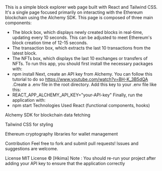 This is a simple block explorer web page built with React and Tailwind CSS. It's a single page focused primarily on interacting with the Ethereum blockchain using the Alchemy SDK. This page is composed of three main components:
  + The block box, which displays newly created blocks in real-time, updating every 10 seconds. This can be adjusted to meet Ethereum's block creation time of 12-15 seconds.
  + The transaction box, which extracts the last 10 transactions from the latest block.
  + The NFTs box, which displays the last 10 exchanges or transfers of NFTs.
To run this app, you should first install the necessary packages with:
  + npm install
Next, create an API key from Alchemy. You can follow this tutorial to do so https://www.youtube.com/watch?v=BH-K_3B5dQA .Create a .env file in the root directory.
 Add this key to your .env file like this:
  + REACT_APP_ALCHEMY_API_KEY="your-API-key"
Finally, run the application with:
  + npm start
  Technologies Used
React (functional components, hooks)

Alchemy SDK for blockchain data fetching

Tailwind CSS for styling

Ethereum cryptography libraries for wallet management

Contribution
Feel free to fork and submit pull requests!
Issues and suggestions are welcome.

License
MIT License © [Hkima]
Note : You should re-run your project after adding your API key to ensure that the application correctly 
